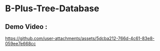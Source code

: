 # B-Plus-Tree-Database

## Demo Video :

https://github.com/user-attachments/assets/5dcba212-766d-4c61-83e8-059ee7e668cc
